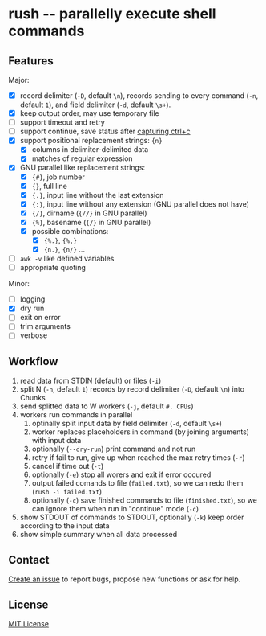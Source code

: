 # rush -- parallelly execute shell commands


## Features

Major:

- [x] record delimiter (`-D`, default `\n`),
  records sending to every command (`-n`, default `1`),
  and field delimiter (`-d`, default `\s+`).
- [x] keep output order, may use temporary file
- [ ] support timeout and retry
- [ ] support continue,
  save status after [capturing ctrl+c](https://nathanleclaire.com/blog/2014/08/24/handling-ctrl-c-interrupt-signal-in-golang-programs/)
- [x] support positional replacement strings: `{n}`
    - [x] columns in delimiter-delimited data
    - [x] matches of regular expression
- [x] GNU parallel like replacement strings:
    - [x] `{#}`, job number
    - [x] `{}`, full line
    - [x] `{.}`, input line without the last extension
    - [x] `{:}`, input line without any extension (GNU parallel does not have)
    - [x] `{/}`, dirname  (`{//}` in GNU parallel)
    - [x] `{%}`, basename (`{/}` in GNU parallel)
    - [x] possible combinations:
        - [x] `{%.}`, `{%,}`
        - [x] `{n.}`, `{n/}` ...
- [ ] `awk -v` like defined variables
- [ ] appropriate quoting

Minor:

- [ ] logging
- [x] dry run
- [ ] exit on error
- [ ] trim arguments
- [ ] verbose

## Workflow

1. read data from STDIN (default) or files (`-i`)
1. split N (`-n`, default `1`) records by record delimiter (`-D`, default `\n`) into Chunks
1. send splitted data to W workers (`-j`, default `#. CPUs`)
1. workers run commands in parallel
    1. optinally split input data by field delimiter (`-d`, default `\s+`)
    1. worker replaces placeholders in command (by joining arguments) with input data
    1. optionally (`--dry-run`) print command and not run
    1. retry if fail to run, give up when reached the max retry times (`-r`)
    1. cancel if time out (`-t`)
    1. optionally (`-e`) stop all worers and exit if error occured
    1. output failed comands to file (`failed.txt`), so we can redo them (`rush -i failed.txt`)
    1. optionally (`-c`) save finished commands to file (`finished.txt`),
       so we can ignore them when run in "continue" mode (`-c`)
1. show STDOUT of commands to STDOUT,
   optionally (`-k`) keep order according to the input data
1. show simple summary when all data processed

## Contact

[Create an issue](https://github.com/shenwei356/rush/issues) to report bugs,
propose new functions or ask for help.

## License

[MIT License](https://github.com/shenwei356/rush/blob/master/LICENSE)
